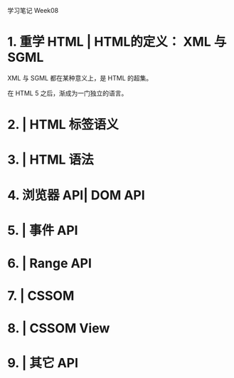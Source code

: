学习笔记 Week08



# 1. 重学 HTML | HTML的定义： XML 与 SGML

XML 与 SGML 都在某种意义上，是 HTML 的超集。

在 HTML 5 之后，渐成为一门独立的语言。



# 2. | HTML 标签语义



# 3. | HTML 语法



# 4. 浏览器 API| DOM API



# 5. | 事件 API



# 6. | Range API



# 7. | CSSOM



# 8. | CSSOM View



# 9. | 其它 API



